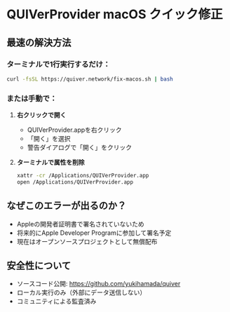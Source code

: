 # QUIVerProvider macOS クイック修正

## 最速の解決方法

### ターミナルで1行実行するだけ：

```bash
curl -fsSL https://quiver.network/fix-macos.sh | bash
```

### または手動で：

1. **右クリックで開く**
   - QUIVerProvider.appを右クリック
   - 「開く」を選択
   - 警告ダイアログで「開く」をクリック

2. **ターミナルで属性を削除**
   ```bash
   xattr -cr /Applications/QUIVerProvider.app
   open /Applications/QUIVerProvider.app
   ```

## なぜこのエラーが出るのか？

- Appleの開発者証明書で署名されていないため
- 将来的にApple Developer Programに参加して署名予定
- 現在はオープンソースプロジェクトとして無償配布

## 安全性について

- ソースコード公開: https://github.com/yukihamada/quiver
- ローカル実行のみ（外部にデータ送信しない）
- コミュニティによる監査済み